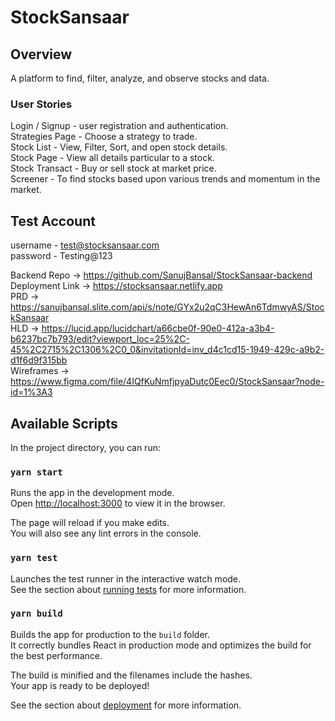# StockSansaar

## Overview
A platform to find, filter, analyze, and observe stocks and data. 
### User Stories
Login / Signup - user registration and authentication. \
Strategies Page - Choose a strategy to trade. \
Stock List - View, Filter, Sort, and open stock details. \
Stock Page - View all details particular to a stock. \
Stock Transact - Buy or sell stock at market price. \
Screener - To find stocks based upon various trends and momentum in the market. 

## Test Account
username - test@stocksansaar.com \
password - Testing@123


Backend Repo -> https://github.com/SanujBansal/StockSansaar-backend \
Deployment Link -> https://stocksansaar.netlify.app \
PRD -> https://sanujbansal.slite.com/api/s/note/GYx2u2qC3HewAn6TdmwyAS/StockSansaar \
HLD -> https://lucid.app/lucidchart/a66cbe0f-90e0-412a-a3b4-b6237bc7b793/edit?viewport_loc=25%2C-45%2C2715%2C1306%2C0_0&invitationId=inv_d4c1cd15-1949-429c-a9b2-d1f6d9f315bb \
Wireframes -> https://www.figma.com/file/4IQfKuNmfjpyaDutc0Eec0/StockSansaar?node-id=1%3A3

## Available Scripts

In the project directory, you can run:

### `yarn start`

Runs the app in the development mode.\
Open [http://localhost:3000](http://localhost:3000) to view it in the browser.

The page will reload if you make edits.\
You will also see any lint errors in the console.

### `yarn test`

Launches the test runner in the interactive watch mode.\
See the section about [running tests](https://facebook.github.io/create-react-app/docs/running-tests) for more information.

### `yarn build`

Builds the app for production to the `build` folder.\
It correctly bundles React in production mode and optimizes the build for the best performance.

The build is minified and the filenames include the hashes.\
Your app is ready to be deployed!

See the section about [deployment](https://facebook.github.io/create-react-app/docs/deployment) for more information.
